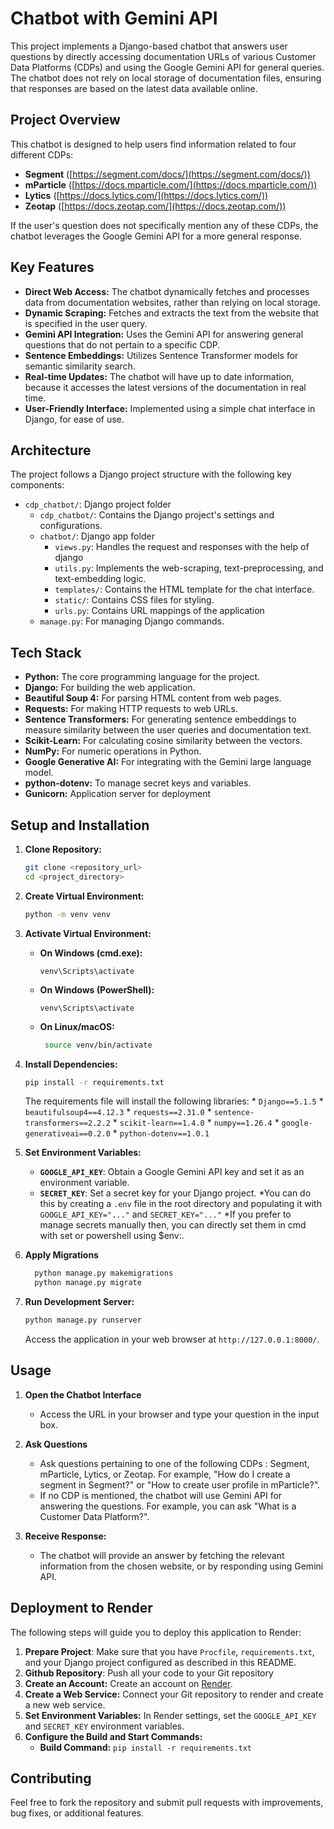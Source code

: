 # Chatbot with Gemini API

This project implements a Django-based chatbot that answers user questions by directly accessing documentation URLs of various Customer Data Platforms (CDPs) and using the Google Gemini API for general queries. The chatbot does not rely on local storage of documentation files, ensuring that responses are based on the latest data available online.

## Project Overview

This chatbot is designed to help users find information related to four different CDPs:

*   **Segment** ([https://segment.com/docs/](https://segment.com/docs/))
*   **mParticle** ([https://docs.mparticle.com/](https://docs.mparticle.com/))
*   **Lytics** ([https://docs.lytics.com/](https://docs.lytics.com/))
*   **Zeotap** ([https://docs.zeotap.com/](https://docs.zeotap.com/))

If the user's question does not specifically mention any of these CDPs, the chatbot leverages the Google Gemini API for a more general response.

## Key Features

*   **Direct Web Access:** The chatbot dynamically fetches and processes data from documentation websites, rather than relying on local storage.
*   **Dynamic Scraping:** Fetches and extracts the text from the website that is specified in the user query.
*   **Gemini API Integration:** Uses the Gemini API for answering general questions that do not pertain to a specific CDP.
*   **Sentence Embeddings:** Utilizes Sentence Transformer models for semantic similarity search.
*   **Real-time Updates:** The chatbot will have up to date information, because it accesses the latest versions of the documentation in real time.
*   **User-Friendly Interface:** Implemented using a simple chat interface in Django, for ease of use.

## Architecture

The project follows a Django project structure with the following key components:

*   `cdp_chatbot/`: Django project folder
    *   `cdp_chatbot/`: Contains the Django project's settings and configurations.
    *   `chatbot/`: Django app folder
        *   `views.py`: Handles the request and responses with the help of django
        *   `utils.py`: Implements the web-scraping, text-preprocessing, and text-embedding logic.
        *   `templates/`: Contains the HTML template for the chat interface.
        *   `static/`: Contains CSS files for styling.
        *   `urls.py`: Contains URL mappings of the application
    *   `manage.py`: For managing Django commands.

## Tech Stack

*   **Python:** The core programming language for the project.
*   **Django:** For building the web application.
*   **Beautiful Soup 4:** For parsing HTML content from web pages.
*   **Requests:** For making HTTP requests to web URLs.
*   **Sentence Transformers:** For generating sentence embeddings to measure similarity between the user queries and documentation text.
*   **Scikit-Learn:** For calculating cosine similarity between the vectors.
*   **NumPy:** For numeric operations in Python.
*   **Google Generative AI:** For integrating with the Gemini large language model.
*   **python-dotenv:** To manage secret keys and variables.
* **Gunicorn:** Application server for deployment

## Setup and Installation

1.  **Clone Repository:**
    ```bash
    git clone <repository_url>
    cd <project_directory>
    ```
2.  **Create Virtual Environment:**
    ```bash
    python -m venv venv
    ```
3.  **Activate Virtual Environment:**
     * **On Windows (cmd.exe):**
        ```
        venv\Scripts\activate
        ```
     * **On Windows (PowerShell):**
         ```
        venv\Scripts\activate
        ```
     * **On Linux/macOS:**
       ```bash
        source venv/bin/activate
       ```
4.  **Install Dependencies:**
    ```bash
    pip install -r requirements.txt
    ```
    The requirements file will install the following libraries:
        *   `Django==5.1.5`
        *   `beautifulsoup4==4.12.3`
        *   `requests==2.31.0`
        *   `sentence-transformers==2.2.2`
        *   `scikit-learn==1.4.0`
        *   `numpy==1.26.4`
        *   `google-generativeai==0.2.0`
        *   `python-dotenv==1.0.1`

5.  **Set Environment Variables:**
    *   **`GOOGLE_API_KEY`**: Obtain a Google Gemini API key and set it as an environment variable.
    * **`SECRET_KEY`**: Set a secret key for your Django project.
        *You can do this by creating a `.env` file in the root directory and populating it with `GOOGLE_API_KEY="..."` and `SECRET_KEY="..."`
        *If you prefer to manage secrets manually then, you can directly set them in cmd with set or powershell using $env:.

6.  **Apply Migrations**
    ```bash
      python manage.py makemigrations
      python manage.py migrate
    ```

7.  **Run Development Server:**
    ```bash
    python manage.py runserver
    ```
    Access the application in your web browser at `http://127.0.0.1:8000/`.

## Usage

1.  **Open the Chatbot Interface**
    *   Access the URL in your browser and type your question in the input box.

2.  **Ask Questions**
    *   Ask questions pertaining to one of the following CDPs : Segment, mParticle, Lytics, or Zeotap. For example, "How do I create a segment in Segment?" or "How to create user profile in mParticle?".
    *   If no CDP is mentioned, the chatbot will use Gemini API for answering the questions. For example, you can ask "What is a Customer Data Platform?".

3.  **Receive Response:**
    *   The chatbot will provide an answer by fetching the relevant information from the chosen website, or by responding using Gemini API.

## Deployment to Render

The following steps will guide you to deploy this application to Render:

1.  **Prepare Project**: Make sure that you have `Procfile`, `requirements.txt`, and your Django project configured as described in this README.
2.  **Github Repository**: Push all your code to your Git repository
3.  **Create an Account:** Create an account on [Render](https://render.com).
4.  **Create a Web Service:** Connect your Git repository to render and create a new web service.
5.  **Set Environment Variables:** In Render settings, set the `GOOGLE_API_KEY` and `SECRET_KEY` environment variables.
6.  **Configure the Build and Start Commands:**
    *   **Build Command:** `pip install -r requirements.txt`

## Contributing

Feel free to fork the repository and submit pull requests with improvements, bug fixes, or additional features.

